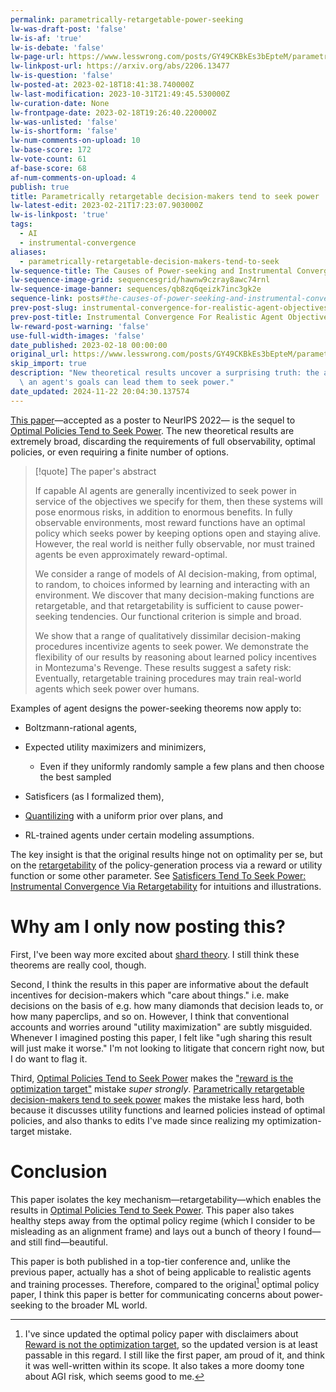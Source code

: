 ```yaml
---
permalink: parametrically-retargetable-power-seeking
lw-was-draft-post: 'false'
lw-is-af: 'true'
lw-is-debate: 'false'
lw-page-url: https://www.lesswrong.com/posts/GY49CKBkEs3bEpteM/parametrically-retargetable-decision-makers-tend-to-seek
lw-linkpost-url: https://arxiv.org/abs/2206.13477
lw-is-question: 'false'
lw-posted-at: 2023-02-18T18:41:38.740000Z
lw-last-modification: 2023-10-31T21:49:45.530000Z
lw-curation-date: None
lw-frontpage-date: 2023-02-18T19:26:40.220000Z
lw-was-unlisted: 'false'
lw-is-shortform: 'false'
lw-num-comments-on-upload: 10
lw-base-score: 172
lw-vote-count: 61
af-base-score: 68
af-num-comments-on-upload: 4
publish: true
title: Parametrically retargetable decision-makers tend to seek power
lw-latest-edit: 2023-02-21T17:23:07.903000Z
lw-is-linkpost: 'true'
tags:
  - AI
  - instrumental-convergence
aliases:
  - parametrically-retargetable-decision-makers-tend-to-seek
lw-sequence-title: The Causes of Power-seeking and Instrumental Convergence
lw-sequence-image-grid: sequencesgrid/hawnw9czray8awc74rnl
lw-sequence-image-banner: sequences/qb8zq6qeizk7inc3gk2e
sequence-link: posts#the-causes-of-power-seeking-and-instrumental-convergence
prev-post-slug: instrumental-convergence-for-realistic-agent-objectives
prev-post-title: Instrumental Convergence For Realistic Agent Objectives
lw-reward-post-warning: 'false'
use-full-width-images: 'false'
date_published: 2023-02-18 00:00:00
original_url: https://www.lesswrong.com/posts/GY49CKBkEs3bEpteM/parametrically-retargetable-decision-makers-tend-to-seek
skip_import: true
description: "New theoretical results uncover a surprising truth: the ability to change\
  \ an agent's goals can lead them to seek power."
date_updated: 2024-11-22 20:04:30.137574
---
```





[This paper](https://arxiv.org/abs/2206.13477)—accepted as a poster to NeurIPS 2022— is the sequel to [Optimal Policies Tend to Seek Power](https://arxiv.org/abs/1912.01683). The new theoretical results are extremely broad, discarding the requirements of full observability, optimal policies, or even requiring a finite number of options.

> [!quote] The paper's abstract
>
> If capable AI agents are generally incentivized to seek power in service of the objectives we specify for them, then these systems will pose enormous risks, in addition to enormous benefits. In fully observable environments, most reward functions have an optimal policy which seeks power by keeping options open and staying alive. However, the real world is neither fully observable, nor must trained agents be even approximately reward-optimal.
>
> We consider a range of models of AI decision-making, from optimal, to random, to choices informed by learning and interacting with an environment. We discover that many decision-making functions are retargetable, and that retargetability is sufficient to cause power-seeking tendencies. Our functional criterion is simple and broad.
>
> We show that a range of qualitatively dissimilar decision-making procedures incentivize agents to seek power. We demonstrate the flexibility of our results by reasoning about learned policy incentives in Montezuma's Revenge. These results suggest a safety risk: Eventually, retargetable training procedures may train real-world agents which seek power over humans.

Examples of agent designs the power-seeking theorems now apply to:

- Boltzmann-rational agents,
- Expected utility maximizers and minimizers,
  - Even if they uniformly randomly sample a few plans and then choose the best sampled

- Satisficers (as I formalized them),
- [Quantilizing](https://intelligence.org/files/QuantilizersSaferAlternative.pdf) with a uniform prior over plans, and
- RL-trained agents under certain modeling assumptions.

The key insight is that the original results hinge not on optimality per se, but on the [retargetability](/satisficers-tend-to-seek-power) of the policy-generation process via a reward or utility function or some other parameter. See [Satisficers Tend To Seek Power: Instrumental Convergence Via Retargetability](/satisficers-tend-to-seek-power) for intuitions and illustrations.

# Why am I only now posting this?

First, I've been way more excited about [shard theory](/shard-theory). I still think these theorems are really cool, though.

Second, I think the results in this paper are informative about the default incentives for decision-makers which "care about things." i.e. make decisions on the basis of e.g. how many diamonds that decision leads to, or how many paperclips, and so on. However, I think that conventional accounts and worries around "utility maximization" are subtly misguided. Whenever I imagined posting this paper, I felt like "ugh sharing this result will just make it worse." I'm not looking to litigate that concern right now, but I do want to flag it.

Third, [Optimal Policies Tend to Seek Power](https://arxiv.org/abs/1912.01683) makes the ["reward is the optimization target"](/reward-is-not-the-optimization-target) mistake _super strongly_. [Parametrically retargetable decision-makers tend to seek power](https://arxiv.org/abs/2206.13477) makes the mistake less hard, both because it discusses utility functions and learned policies instead of optimal policies, and also thanks to edits I've made since realizing my optimization-target mistake.

# Conclusion

This paper isolates the key mechanism—retargetability—which enables the results in [Optimal Policies Tend to Seek Power](https://arxiv.org/abs/1912.01683). This paper also takes healthy steps away from the optimal policy regime (which I consider to be misleading as an alignment frame) and lays out a bunch of theory I found—and still find—beautiful.

This paper is both published in a top-tier conference and, unlike the previous paper, actually has a shot of being applicable to realistic agents and training processes. Therefore, compared to the original[^1] optimal policy paper, I think this paper is better for communicating concerns about power-seeking to the broader ML world.

[^1]: I've since updated the optimal policy paper with disclaimers about [Reward is not the optimization target](/reward-is-not-the-optimization-target), so the updated version is at least passable in this regard. I still like the first paper, am proud of it, and think it was well-written within its scope. It also takes a more doomy tone about AGI risk, which seems good to me.[^retract]

[^retract]: As of September 2024, I no longer feel that doomy about technical AGI alignment. More concretely, I estimate
    $$
    \mathbb{P}(\text{AI kills >1bn people by 2050}) \approx 15\%,
    $$
    where most of that probability comes from "misuse" risk.
